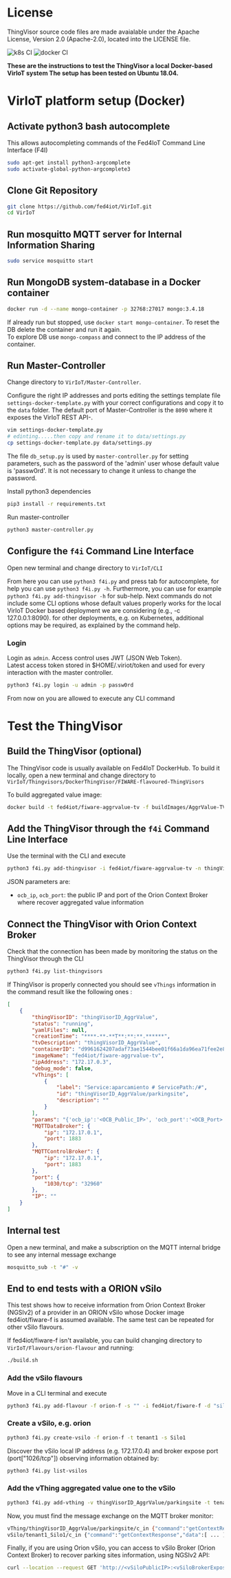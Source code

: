 # License

ThingVisor source code files are made avaialable under the Apache License, Version 2.0 (Apache-2.0), located into the LICENSE file.

![k8s CI](https://github.com/fed4iot/VirIoT/workflows/k8s%20CI/badge.svg)
![docker CI](https://github.com/fed4iot/VirIoT/workflows/docker%20CI/badge.svg)
  
__These are the instructions to test the ThingVisor a local Docker-based VirIoT system
The setup has been tested on Ubuntu 18.04.__

# VirIoT platform setup (Docker)

## Activate python3 bash autocomplete  

This allows autocompleting commands of the Fed4IoT Command Line Interface (F4I) 

```bash  
sudo apt-get install python3-argcomplete
sudo activate-global-python-argcomplete3  
```

## Clone Git Repository

```bash  
git clone https://github.com/fed4iot/VirIoT.git
cd VirIoT  
```

## Run mosquitto MQTT server for Internal Information Sharing

```bash  
sudo service mosquitto start
```

## Run MongoDB system-database in a Docker container

```bash  
docker run -d --name mongo-container -p 32768:27017 mongo:3.4.18  
```  

If already run but stopped, use `docker start mongo-container`.
To reset the DB delete the container and run it again.  
To explore DB use `mongo-compass` and connect to the IP address of the container.

## Run Master-Controller

Change directory to `VirIoT/Master-Controller`.

Configure the right IP addresses and ports editing the settings template file `settings-docker-template.py` with your correct configurations and copy it to the `data` folder.
The default port of Master-Controller is the `8090` where it exposes the VirIoT REST API-.

```bash  
vim settings-docker-template.py  
# edinting.....then copy and rename it to data/settings.py  
cp settings-docker-template.py data/settings.py  
```

The file `db_setup.py` is used by `master-controller.py` for setting parameters, such as the password of the 'admin' user whose default value is 'passw0rd'. It is not necessary to change it unless to change the password. 

Install python3 dependencies

```bash
pip3 install -r requirements.txt
```

Run master-controller

```bash
python3 master-controller.py
```  

## Configure the `f4i` Command Line Interface  

Open new terminal and change directory to `VirIoT/CLI`

From here you can use `python3 f4i.py` and press tab for autocomplete, for help you can use `python3 f4i.py -h`.  Furthermore, you can use for example  `python3 f4i.py add-thingvisor -h` for sub-help. 
Next commands do not include some CLI options whose default values properly works for the local VirIoT Docker based deployment we are considering (e.g., -c 127.0.0.1:8090). for other deployments, e.g. on Kubernetes, additional options may be required, as explained by the command help.  
  
### Login  

Login as `admin`. Access control uses JWT (JSON Web Token).  
Latest access token stored in $HOME/.viriot/token and used for every interaction with the master controller.  

```bash  
python3 f4i.py login -u admin -p passw0rd 
```  

From now on you are allowed to execute any CLI command

# Test the ThingVisor

## Build the ThingVisor (optional)

The ThingVisor code is usually available on Fed4IoT DockerHub. To build it locally, open a new terminal and change directory to `VirIoT/Thingvisors/DockerThingVisor/FIWARE-flavoured-ThingVisors`

To build aggregated value image:

```bash
docker build -t fed4iot/fiware-aggrvalue-tv -f buildImages/AggrValue-TV/Dockerfile  ./
```

## Add the ThingVisor through the `f4i` Command Line Interface  

Use the terminal with the CLI and execute
  
```bash  
python3 f4i.py add-thingvisor -i fed4iot/fiware-aggrvalue-tv -n thingVisorID_AggrValue -d "thingVisorID_AggrValue" -p '{"ocb_ip":"<OCB_Public_IP>", "ocb_port":"<OCB_Port>"}'
```  

JSON parameters are: 
- `ocb_ip`, `ocb_port`:  the public IP and port of the Orion Context Broker where recover aggregated value information


## Connect the ThingVisor with Orion Context Broker

Check that the connection has been made by monitoring the status on the ThingVisor through the CLI

```bash  
python3 f4i.py list-thingvisors  
```

If ThingVisor is properly connected you should see `vThings` information in the command result like the following ones :

```json
[
    {
        "thingVisorID": "thingVisorID_AggrValue",
        "status": "running",
        "yamlFiles": null,
        "creationTime": "****-**-**T**:**:**.******",
        "tvDescription": "thingVisorID_AggrValue",
        "containerID": "d9961624207adaf73ae1544bee01f66a1da96ea71fee2e8ce56e8950029e9afb",
        "imageName": "fed4iot/fiware-aggrvalue-tv",
        "ipAddress": "172.17.0.3",
        "debug_mode": false,
        "vThings": [
            {
                "label": "Service:aparcamiento # ServicePath:/#",
                "id": "thingVisorID_AggrValue/parkingsite",
                "description": ""
            }
        ],
        "params": "{'ocb_ip':'<OCB_Public_IP>', 'ocb_port':'<OCB_Port>'}",
        "MQTTDataBroker": {
            "ip": "172.17.0.1",
            "port": 1883
        },
        "MQTTControlBroker": {
            "ip": "172.17.0.1",
            "port": 1883
        },
        "port": {
            "1030/tcp": "32960"
        },
        "IP": ""
    }
]

```

## Internal test

Open a new terminal, and make a subscription on the MQTT internal bridge to see any internal message exchange

```bash
mosquitto_sub -t "#" -v
```

## End to end tests with a ORION vSilo

This test shows how to receive information from Orion Context Broker (NGSIv2) of a provider in an ORION vSilo whose Docker image fed4iot/fiware-f is assumed available. The same test can be repeated for other vSilo flavours.

If fed4iot/fiware-f isn't available, you can build changing  directory to `VirIoT/Flavours/orion-flavour` and running:

```bash  
./build.sh
```

### Add the vSilo flavours

Move in a CLI terminal and execute

```bash  
python3 f4i.py add-flavour -f orion-f -s "" -i fed4iot/fiware-f -d "silo with a FIWARE Orion Context Broker"
```

### Create a vSilo, e.g. orion

```bash
python3 f4i.py create-vsilo -f orion-f -t tenant1 -s Silo1
```

Discover the vSilo local IP address (e.g. 172.17.0.4) and broker expose port  (port["1026/tcp"]) observing information obtained by:

```bash
python3 f4i.py list-vsilos
```

### Add the vThing aggregated value one to the vSilo

```bash
python3 f4i.py add-vthing -v thingVisorID_AggrValue/parkingsite -t tenant1 -s Silo1
```

Now, you must find the message exchange on the MQTT broker monitor:

```bash
vThing/thingVisorID_AggrValue/parkingsite/c_in {"command":"getContextRequest","vSiloID":"tenant1_Silo1","vThingID":"thingVisorID_AggrValue/parkingsite"}
vSilo/tenant1_Silo1/c_in {"command":"getContextResponse","data":[ ... ],"meta":{"vThingID":"thingVisorID_AggrValue/parkingsite"}}
```

Finally, if you are using Orion vSilo, you can access to vSilo Broker (Orion Context Broker) to recover parking sites information, using NGSIv2 API:

```bash
curl --location --request GET 'http://<vSiloPublicIP>:<vSiloBrokerExposePort>/v2/entities?limit=100&options=count' --header 'Accept: application/json'
```